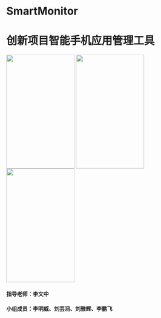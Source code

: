 # SmartMonitor
# 创新项目智能手机应用管理工具

<img align="center" src=“https://github.com/plorylmw/SmartMonitor/blob/master/app/src/main/res/screenshot/screenshot1.png” width="180px" height="300px" />
<img align="center" src=“https://github.com/plorylmw/SmartMonitor/blob/master/app/src/main/res/screenshot/screenshot2.png” width="180px" height="300px" />
<img align="center" src=“https://github.com/plorylmw/SmartMonitor/blob/master/app/src/main/res/screenshot/screenshot3.png” width="180px" height="300px" />

#### 指导老师：李文中
#### 小组成员：李明威、刘芸滔、刘雅辉、李鹏飞
